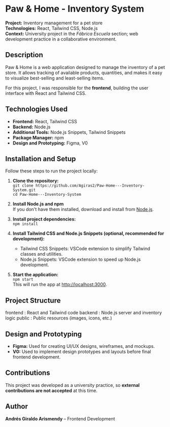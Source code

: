 # Paw & Home - Inventory System

**Project:** Inventory management for a pet store  
**Technologies:** React, Tailwind CSS, Node.js  
**Context:** University project in the *Fábrica Escuela* section; web development practice in a collaborative environment.  

## Description

Paw & Home is a web application designed to manage the inventory of a pet store. It allows tracking of available products, quantities, and makes it easy to visualize best-selling and least-selling items.  

For this project, I was responsible for the **frontend**, building the user interface with React and Tailwind CSS.  

## Technologies Used

- **Frontend:** React, Tailwind CSS  
- **Backend:** Node.js  
- **Additional Tools:** Node.js Snippets, Tailwind Snippets  
- **Package Manager:** npm  
- **Design and Prototyping:** Figma, V0  

## Installation and Setup

Follow these steps to run the project locally:

1. **Clone the repository:**  
   `git clone https://github.com/Agiras2/Paw-Home---Inventory-System.git`  
   `cd Paw-Home---Inventory-System`

2. **Install Node.js and npm**  
   If you don't have them installed, download and install from [Node.js](https://nodejs.org/).

3. **Install project dependencies:**  
   `npm install`

4. **Install Tailwind CSS and Node.js Snippets (optional, recommended for development):**  
   - Tailwind CSS Snippets: VSCode extension to simplify Tailwind classes and utilities.  
   - Node.js Snippets: VSCode extension to speed up Node.js development.

5. **Start the application:**  
   `npm start`  
   This will run the app at [http://localhost:3000](http://localhost:3000).  

## Project Structure

frontend    : React and Tailwind code
backend     : Node.js server and inventory logic
public      : Public resources (images, icons, etc.)


## Design and Prototyping

- **Figma:** Used for creating UI/UX designs, wireframes, and mockups.  
- **V0:** Used to implement design prototypes and layouts before final frontend development.  

## Contributions

This project was developed as a university practice, so **external contributions are not accepted** at this time.  

## Author

**Andrés Giraldo Arismendy** – Frontend Development

